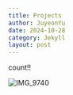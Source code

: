 ```yaml
---
title: Projects
author: JuyeonYu
date: 2024-10-28
category: Jekyll
layout: post
---
```


count!!

![IMG_9740](https://github.com/user-attachments/assets/70c9285a-7670-446a-947c-f09ffa745685)
